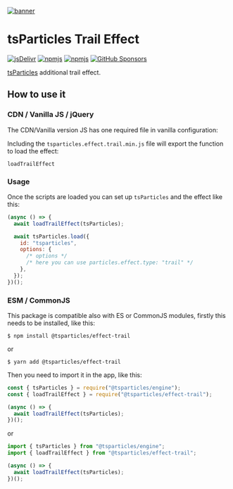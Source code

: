 [![banner](https://particles.js.org/images/banner3.png)](https://particles.js.org)

# tsParticles Trail Effect

[![jsDelivr](https://data.jsdelivr.com/v1/package/npm/@tsparticles/effect-trail/badge)](https://www.jsdelivr.com/package/npm/@tsparticles/effect-trail)
[![npmjs](https://badge.fury.io/js/@tsparticles/effect-trail.svg)](https://www.npmjs.com/package/@tsparticles/effect-trail)
[![npmjs](https://img.shields.io/npm/dt/@tsparticles/effect-trail)](https://www.npmjs.com/package/@tsparticles/effect-trail) [![GitHub Sponsors](https://img.shields.io/github/sponsors/matteobruni)](https://github.com/sponsors/matteobruni)

[tsParticles](https://github.com/tsparticles/tsparticles) additional trail effect.

## How to use it

### CDN / Vanilla JS / jQuery

The CDN/Vanilla version JS has one required file in vanilla configuration:

Including the `tsparticles.effect.trail.min.js` file will export the function to load the effect:

```text
loadTrailEffect
```

### Usage

Once the scripts are loaded you can set up `tsParticles` and the effect like this:

```javascript
(async () => {
  await loadTrailEffect(tsParticles);

  await tsParticles.load({
    id: "tsparticles",
    options: {
      /* options */
      /* here you can use particles.effect.type: "trail" */
    },
  });
})();
```

### ESM / CommonJS

This package is compatible also with ES or CommonJS modules, firstly this needs to be installed, like this:

```shell
$ npm install @tsparticles/effect-trail
```

or

```shell
$ yarn add @tsparticles/effect-trail
```

Then you need to import it in the app, like this:

```javascript
const { tsParticles } = require("@tsparticles/engine");
const { loadTrailEffect } = require("@tsparticles/effect-trail");

(async () => {
  await loadTrailEffect(tsParticles);
})();
```

or

```javascript
import { tsParticles } from "@tsparticles/engine";
import { loadTrailEffect } from "@tsparticles/effect-trail";

(async () => {
  await loadTrailEffect(tsParticles);
})();
```
